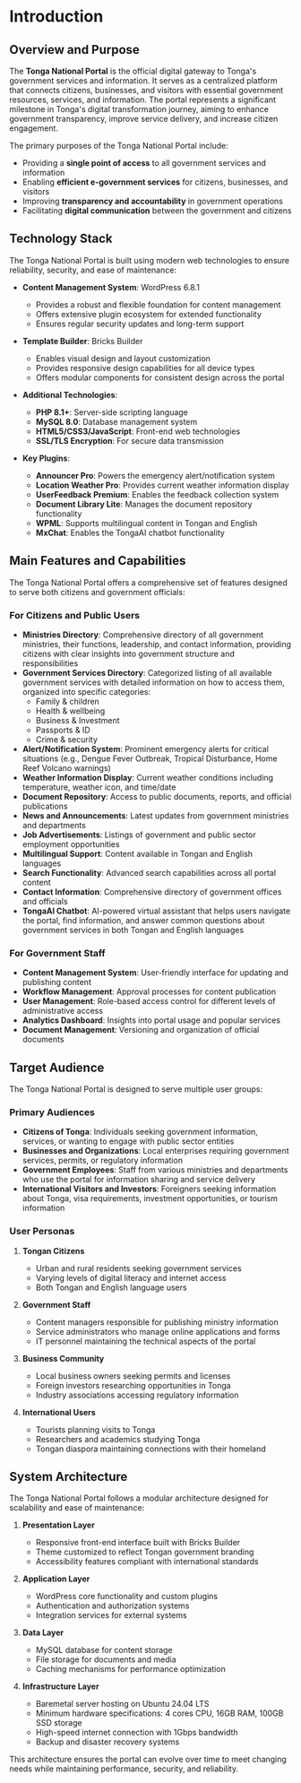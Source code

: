 # Introduction

## Overview and Purpose

The **Tonga National Portal** is the official digital gateway to Tonga's government services and information. It serves as a centralized platform that connects citizens, businesses, and visitors with essential government resources, services, and information. The portal represents a significant milestone in Tonga's digital transformation journey, aiming to enhance government transparency, improve service delivery, and increase citizen engagement.

The primary purposes of the Tonga National Portal include:

- Providing a **single point of access** to all government services and information
- Enabling **efficient e-government services** for citizens, businesses, and visitors
- Improving **transparency and accountability** in government operations
- Facilitating **digital communication** between the government and citizens

## Technology Stack

The Tonga National Portal is built using modern web technologies to ensure reliability, security, and ease of maintenance:

- **Content Management System**: WordPress 6.8.1
  - Provides a robust and flexible foundation for content management
  - Offers extensive plugin ecosystem for extended functionality
  - Ensures regular security updates and long-term support

- **Template Builder**: Bricks Builder
  - Enables visual design and layout customization
  - Provides responsive design capabilities for all device types
  - Offers modular components for consistent design across the portal

- **Additional Technologies**:
  - **PHP 8.1+**: Server-side scripting language
  - **MySQL 8.0**: Database management system
  - **HTML5/CSS3/JavaScript**: Front-end web technologies
  - **SSL/TLS Encryption**: For secure data transmission

- **Key Plugins**:
  - **Announcer Pro**: Powers the emergency alert/notification system
  - **Location Weather Pro**: Provides current weather information display
  - **UserFeedback Premium**: Enables the feedback collection system
  - **Document Library Lite**: Manages the document repository functionality
  - **WPML**: Supports multilingual content in Tongan and English
  - **MxChat**: Enables the TongaAI chatbot functionality

## Main Features and Capabilities

The Tonga National Portal offers a comprehensive set of features designed to serve both citizens and government officials:

### For Citizens and Public Users

- **Ministries Directory**: Comprehensive directory of all government ministries, their functions, leadership, and contact information, providing citizens with clear insights into government structure and responsibilities
- **Government Services Directory**: Categorized listing of all available government services with detailed information on how to access them, organized into specific categories:
  - Family & children
  - Health & wellbeing
  - Business & Investment
  - Passports & ID
  - Crime & security
- **Alert/Notification System**: Prominent emergency alerts for critical situations (e.g., Dengue Fever Outbreak, Tropical Disturbance, Home Reef Volcano warnings)
- **Weather Information Display**: Current weather conditions including temperature, weather icon, and time/date
- **Document Repository**: Access to public documents, reports, and official publications
- **News and Announcements**: Latest updates from government ministries and departments
- **Job Advertisements**: Listings of government and public sector employment opportunities
- **Multilingual Support**: Content available in Tongan and English languages
- **Search Functionality**: Advanced search capabilities across all portal content
- **Contact Information**: Comprehensive directory of government offices and officials
- **TongaAI Chatbot**: AI-powered virtual assistant that helps users navigate the portal, find information, and answer common questions about government services in both Tongan and English languages

### For Government Staff

- **Content Management System**: User-friendly interface for updating and publishing content
- **Workflow Management**: Approval processes for content publication
- **User Management**: Role-based access control for different levels of administrative access
- **Analytics Dashboard**: Insights into portal usage and popular services
- **Document Management**: Versioning and organization of official documents

## Target Audience

The Tonga National Portal is designed to serve multiple user groups:

### Primary Audiences

- **Citizens of Tonga**: Individuals seeking government information, services, or wanting to engage with public sector entities
- **Businesses and Organizations**: Local enterprises requiring government services, permits, or regulatory information
- **Government Employees**: Staff from various ministries and departments who use the portal for information sharing and service delivery
- **International Visitors and Investors**: Foreigners seeking information about Tonga, visa requirements, investment opportunities, or tourism information

### User Personas

1. **Tongan Citizens**
   - Urban and rural residents seeking government services
   - Varying levels of digital literacy and internet access
   - Both Tongan and English language users

2. **Government Staff**
   - Content managers responsible for publishing ministry information
   - Service administrators who manage online applications and forms
   - IT personnel maintaining the technical aspects of the portal

3. **Business Community**
   - Local business owners seeking permits and licenses
   - Foreign investors researching opportunities in Tonga
   - Industry associations accessing regulatory information

4. **International Users**
   - Tourists planning visits to Tonga
   - Researchers and academics studying Tonga
   - Tongan diaspora maintaining connections with their homeland

## System Architecture

The Tonga National Portal follows a modular architecture designed for scalability and ease of maintenance:

1. **Presentation Layer**
   - Responsive front-end interface built with Bricks Builder
   - Theme customized to reflect Tongan government branding
   - Accessibility features compliant with international standards

2. **Application Layer**
   - WordPress core functionality and custom plugins
   - Authentication and authorization systems
   - Integration services for external systems

3. **Data Layer**
   - MySQL database for content storage
   - File storage for documents and media
   - Caching mechanisms for performance optimization

4. **Infrastructure Layer**
   - Baremetal server hosting on Ubuntu 24.04 LTS
   - Minimum hardware specifications: 4 cores CPU, 16GB RAM, 100GB SSD storage
   - High-speed internet connection with 1Gbps bandwidth
   - Backup and disaster recovery systems

This architecture ensures the portal can evolve over time to meet changing needs while maintaining performance, security, and reliability.